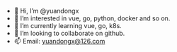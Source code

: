 - 👋 Hi, I’m @yuandongx
- 👀 I’m interested in vue, go, python, docker and so on.
- 🌱 I’m currently learning vue, go, k8s.
- 💞️ I’m looking to collaborate on github.
- 📫 Email: yuandongx@126.com

<!---
yuandongx/yuandongx is a ✨ special ✨ repository because its `README.md` (this file) appears on your GitHub profile.
You can click the Preview link to take a look at your changes.
--->
